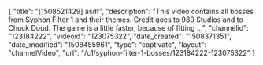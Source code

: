 {
    "title": "[1508521429] asdf",
    "description": "This video contains all bosses from Syphon Filter 1 and their themes. Credit goes to 989 Studios and to Chuck Doud. The game is a little faster, because of fitting ...",
    "channelid": "123184222",
    "videoid": "123075322",
    "date_created": "1508371351",
    "date_modified": "1508455961",
    "type": "captivate",
    "layout": "channelVideo",
    "url": "\/c1\/syphon-filter-1-bosses\/123184222-123075322"
}
